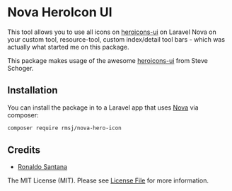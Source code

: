 # Nova HeroIcon UI

This tool allows you to use all icons on [heroicons-ui](https://github.com/sschoger/heroicons-ui) on Laravel Nova
on your custom tool, resource-tool, custom index/detail tool bars - which was actually what started me on this package.

This package makes usage of the awesome [heroicons-ui](https://github.com/sschoger/heroicons-ui) from Steve Schoger. 

## Installation

You can install the package in to a Laravel app that uses [Nova](https://nova.laravel.com) via composer:

```bash
composer require rmsj/nova-hero-icon
```

## Credits

- [Ronaldo Santana](https://github.com/rmsj)

The MIT License (MIT). Please see [License File](LICENSE.md) for more information.
